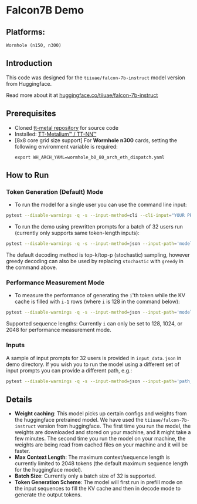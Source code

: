 # Falcon7B Demo

## Platforms:
    Wormhole (n150, n300)

## Introduction
This code was designed for the `tiiuae/falcon-7b-instruct` model version from Huggingface.

Read more about it at [huggingface.co/tiiuae/falcon-7b-instruct](https://huggingface.co/tiiuae/falcon-7b-instruct)

## Prerequisites
- Cloned [tt-metal repository](https://github.com/tenstorrent/tt-metal) for source code
- Installed: [TT-Metalium™ / TT-NN™](https://github.com/tenstorrent/tt-metal/blob/main/INSTALLING.md)
- [8x8 core grid size support] For **Wormhole n300** cards, setting the following environment variable is required:
   ```
   export WH_ARCH_YAML=wormhole_b0_80_arch_eth_dispatch.yaml
   ```

## How to Run
### Token Generation (Default) Mode
- To run the model for a single user you can use the command line input:
```sh
pytest --disable-warnings -q -s --input-method=cli --cli-input="YOUR PROMPT GOES HERE!"  models/demos/wormhole/falcon7b/demo_wormhole.py::test_demo -k default_mode_1024_stochastic
```

- To run the demo using prewritten prompts for a batch of 32 users run (currently only supports same token-length inputs):

```sh
pytest --disable-warnings -q -s --input-method=json --input-path='models/demos/falcon7b_common/demo/input_data.json' models/demos/wormhole/falcon7b/demo_wormhole.py::test_demo -k default_mode_1024_stochastic
```
The default decoding method is top-k/top-p (stochastic) sampling, however greedy decoding can also be used by replacing `stochastic` with `greedy` in the command above.

### Performance Measurement Mode
- To measure the performance of generating the `i`'th token while the KV cache is filled with `i-1` rows (where `i` is 128 in the command below):
```sh
pytest --disable-warnings -q -s --input-method=json --input-path='models/demos/falcon7b_common/demo/input_data.json' models/demos/wormhole/falcon7b/demo_wormhole.py::test_demo -k "perf_mode_128_stochastic and not verify"
```
Supported sequence lengths: Currently `i` can only be set to 128, 1024, or 2048 for performance measurement mode.

### Inputs
A sample of input prompts for 32 users is provided in `input_data.json` in demo directory. If you wish you to run the model using a different set of input prompts you can provide a different path, e.g.:
```sh
pytest --disable-warnings -q -s --input-method=json --input-path='path_to_input_prompts.json' models/demos/wormhole/falcon7b/demo_wormhole.py::test_demo -k default_mode_1024_stochastic
```

## Details
- **Weight caching**: This model picks up certain configs and weights from the huggingface pretrained model. We have used the `tiiuae/falcon-7b-instruct` version from huggingface. The first time you run the model, the weights are downloaded and stored on your machine, and it might take a few minutes. The second time you run the model on your machine, the weights are being read from cached files on your machine and it will be faster.
- **Max Context Length**: The maximum context/sequence length is currently limited to 2048 tokens (the default maximum sequence length for the huggingface model).
- **Batch Size**: Currently only a batch size of 32 is supported.
- **Token Generation Scheme**: The model will first run in prefill mode on the input sequences to fill the KV cache and then in decode mode to generate the output tokens.
